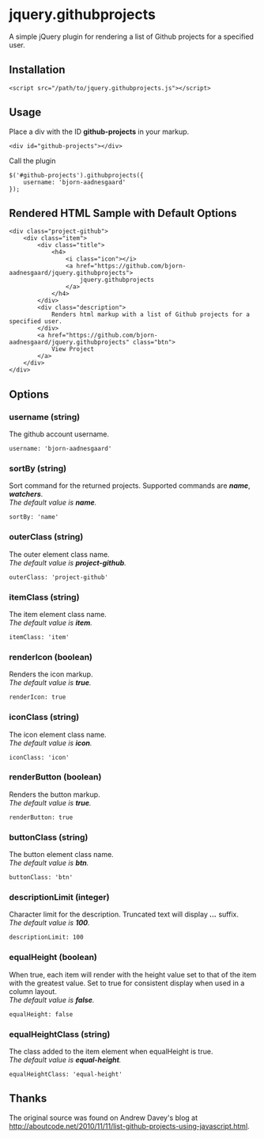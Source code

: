 ﻿# jquery.githubprojects

A simple jQuery plugin for rendering a list of Github projects for a specified user.

## Installation

	<script src="/path/to/jquery.githubprojects.js"></script>

## Usage

Place a div with the ID __github-projects__ in your markup.

	<div id="github-projects"></div>

Call the plugin

	$('#github-projects').githubprojects({
		username: 'bjorn-aadnesgaard'
	});

## Rendered HTML Sample with Default Options

	<div class="project-github">
		<div class="item">
			<div class="title">
				<h4>
					<i class="icon"></i>
					<a href="https://github.com/bjorn-aadnesgaard/jquery.githubprojects">
						jquery.githubprojects
					</a>
				</h4>
			</div>
			<div class="description">
				Renders html markup with a list of Github projects for a specified user.
			</div>
			<a href="https://github.com/bjorn-aadnesgaard/jquery.githubprojects" class="btn">
				View Project
			</a>
		</div>
	</div>

## Options

### username (string)

The github account username.

	username: 'bjorn-aadnesgaard'

### sortBy (string)

Sort command for the returned projects. Supported commands are ___name___, ___watchers___.  
_The default value is **name**._

	sortBy: 'name'

### outerClass (string)

The outer element class name.  
_The default value is **project-github**._

	outerClass: 'project-github'

### itemClass (string)

The item element class name.  
_The default value is **item**._

	itemClass: 'item'

### renderIcon (boolean)

Renders the icon markup.  
_The default value is **true**._

	renderIcon: true

### iconClass (string)

The icon element class name.  
_The default value is **icon**._

	iconClass: 'icon'

### renderButton (boolean)

Renders the button markup.  
_The default value is **true**._

	renderButton: true

### buttonClass (string)

The button element class name.  
_The default value is **btn**._

	buttonClass: 'btn'

### descriptionLimit (integer)

Character limit for the description. Truncated text will display ___...___ suffix.  
_The default value is **100**._
	
	descriptionLimit: 100

### equalHeight (boolean)

When true, each item will render with the height value set to that of the item with the greatest value. Set to true for consistent display when used in a column layout.  
_The default value is **false**._
	
	equalHeight: false

### equalHeightClass (string)

The class added to the item element when equalHeight is true.  
_The default value is **equal-height**._

	equalHeightClass: 'equal-height'

## Thanks

The original source was found on Andrew Davey's blog at http://aboutcode.net/2010/11/11/list-github-projects-using-javascript.html.